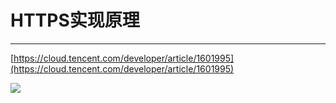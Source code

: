 # HTTPS实现原理
---

[https://cloud.tencent.com/developer/article/1601995](https://cloud.tencent.com/developer/article/1601995)

![](https://moto-1252807079.cos.ap-shanghai.myqcloud.com/program/https.png)
